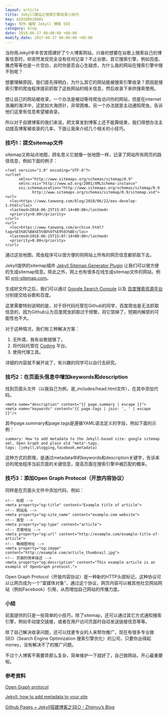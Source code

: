 ```yaml
---
layout: article
title: Jekyll建站之搜索引擎收录小技巧
key: A20180626001
tags: 写作 编程 Jekyll 博客 SEO
category: blog
date: 2018-06-27 00:00:00 +08:00
modify_date: 2017-06-27 00:00:00 +08:00
---
```


当你用Jekyll辛辛苦苦搭建好了个人博客网站，兴奋的想要在谷歌上搜索自己的博客信息时，却突然发现完全没有任何记录？不止谷歌，其它搜索引擎，例如百度、雅虎等等也是一片空白，此时你是否会心生疑虑，为什么我的网站在搜索引擎中搜不到呢？

<!--more-->

想要理解原因，我们首先得明白，为什么其它的网站能被搜索引擎收录？原因是搜索引擎的爬虫程序提前抓取了这些网站的相关信息，然后收录下来供搜索使用。

想让自己的网站被收录，一个办法是被动等待爬虫访问你的网站，但是在internet浩瀚的海洋中，这犹如大海捞针，非常困难。另一个办法就是主动通知爬虫，告诉他们这里有信息希望被收录。

所以对于自建博客的我们来说，把文章发到博客上还不能算结束，我们得想办法主动提高博客被收录的几率，下面让我来介绍几个相关的小技巧。

### 技巧1：提交sitemap文件

sitemap又称站点地图，顾名思义它就像一张地图一样，记录了网站所有网页的路径信息，例如下面的例子：

```
<?xml version="1.0" encoding="UTF-8"?>
<urlset
      xmlns="http://www.sitemaps.org/schemas/sitemap/0.9"
      xmlns:xsi="http://www.w3.org/2001/XMLSchema-instance"
      xsi:schemaLocation="http://www.sitemaps.org/schemas/sitemap/0.9
            http://www.sitemaps.org/schemas/sitemap/0.9/sitemap.xsd">
<url>
  <loc>https://www.taowong.com/blog/2018/06/22/eos-develop-1.html</loc>
  <lastmod>2018-06-25T15:07:14+00:00</lastmod>
  <priority>0.80</priority>
</url>
<url>
  <loc>https://www.taowong.com/archive.html?tag=%E5%8C%BA%E5%9D%97%E9%93%BE</loc>
  <lastmod>2018-06-25T15:07:14+00:00</lastmod>
  <priority>0.80</priority>
</url>
```

通过这张地图，爬虫程序可以很方便的将网站上所有的网页信息都抓取下去。

Jekyll提供的sitemap插件 [Jekyll Sitemap Generator Plugin](https://github.com/jekyll/jekyll-sitemap) 让我们可以很方便的生成sitemap信息。除此之外，网上也有很多在线生成sitemap文件的网站，例如 [xml-sitemap.com](https://www.xml-sitemaps.com)。

生成好文件之后，我们可以通过 [Google Search Console](https://www.google.com/webmasters/tools/) 以及 [百度搜索资源平台](https://ziyuan.baidu.com/site) 分别提交给谷歌和百度。

这里需要特别说明的是，对于将代码托管在Github的同学，百度爬虫是无法抓取信息的，因为Github认为百度爬虫抓取过于频繁，将它禁掉了，短期内解禁的可能性也不大。

对于这种情况，我们有三种解决方案：

1. 无所谓，我有谷歌就够了。
2. 将代码托管在 [Coding](https://coding.net/) 平台。
3. 使用代理工具。

详细的内容就不展开说了，有兴趣的同学可以自行去研究。


### 技巧2：在页面头信息中增加keywords和description

找到页面头文件（以我自己为例，是_includes/head.html文件），在其中添加代码。

```
<meta name="description" content="{{ page.summary | escape }}">  
<meta name="keywords" content="{{ page.tags | join: ', ' | escape }}"/> 
```

其中page.summary和page.tags是遵循YAML语法定义的字段，例如下面的示例：

```
summary: How to add metadata to the Jekyll-based site: google sitemap xml, Open Graph and plain old "meta"-tags. 
tags: [jekyll,blogging,facebook,metadata]
```

这种方式的原理，是通过metadata中的keywords和description关键字，告诉来访的爬虫程序当前页面的关键信息，提高页面在搜索引擎中被匹配的概率。
      

### 技巧3：添加Open Graph Protocol（开放内容协议）

同样是在页面头文件中添加代码，例如：

```
<!-- 标题 -->
<meta property="og:title" content="Example title of article">
<!-- 网站名 -->
<meta property="og:site_name" content="example.com website">
<!-- 类型 -->
<meta property="og:type" content="article">
<!-- 页面地址 -->
<meta property="og:url" content="http://example.com/example-title-of-article">
<!-- 略缩图地址 -->
<meta property="og:image" content="http://example.com/article_thumbnail.jpg">
<!-- 页面的简单描述 -->
<meta property="og:description" content="This example article is an example of OpenGraph protocol.">
```

Open Graph Protocol（开放内容协议）是一种新的HTTP头部标记，这种协议可以让网页成为一个“富媒体对象”，通过这个协议，网页内容可以被其他社交网站网站（例如Facebook）引用，从而增加自己网站的传播力度。
  
### 小结
    
前面提供的只是一些简单的小技巧，除了sitemap，还可以通过其它方式通知搜索引擎，例如手动提交链接，或者在用户访问页面时自动发送链接信息等等。

除了自己解决收录问题，还可以找更专业的人来帮你推广，现在有很多专业做SEO（Search Engine Optimization 搜索引擎优化）的公司，只要你出得起money，没有解决不了的推广问题。

不过个人博客不需要弄那么复杂，简单维护一下就好了，自己做网站，开心最重要啦。
     
### 参考资料
[Open Graph protocol](https://en.wikipedia.org/wiki/Facebook_Platform#Open_Graph_protocol)

[Jekyll: how to add metadata to your site](http://vrepin.org/vr/JekyllMeta/)

[Github Pages + Jekyll搭建博客之SEO - Zhenyu’s Blog](http://zyzhang.github.io/blog/2012/09/03/blog-with-github-pages-and-jekyll-seo/)






